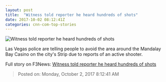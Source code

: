 ```yaml
---
layout: post
title:  "Witness told reporter he heard hundreds of shots"
date: 2017-10-02 08:12:41Z
categories: cnn-com-top-stories
---
```


![Witness told reporter he heard hundreds of shots](http://i2.cdn.cnn.com/cnnnext/dam/assets/171002021249-las-vegas-strip-police-response-active-shooter-super-tease.jpg)

Las Vegas police are telling people to avoid the area around the Mandalay Bay Casino on the city's Strip due to reports of an active shooter.


Full story on F3News: [Witness told reporter he heard hundreds of shots](http://www.f3nws.com/n/QPkbvD)

> Posted on: Monday, October 2, 2017 8:12:41 AM
